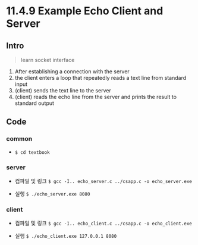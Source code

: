 # 11.4.9 Example Echo Client and Server
## Intro
> learn socket interface

1. After establishing a connection with the server
2. the client enters a loop that repeatedly reads a text line from standard input
3. (client) sends the text line to the server
4. (client) reads the echo line from the server and prints the result to standard output


## Code
### common
- `$ cd textbook`

### server
- 컴파일 및 링크
`$ gcc -I.. echo_server.c ../csapp.c -o echo_server.exe`

- 실행
`$ ./echo_server.exe 8080`

### client
- 컴파일 및 링크
`$ gcc -I.. echo_client.c ../csapp.c -o echo_client.exe`

- 실행
`$ ./echo_client.exe 127.0.0.1 8080`

